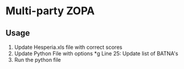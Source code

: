 # Multi-party ZOPA

## Usage

1. Update Hesperia.xls file with correct scores
2. Update Python File with options
	*g Line 25: Update list of BATNA's
3. Run the python file